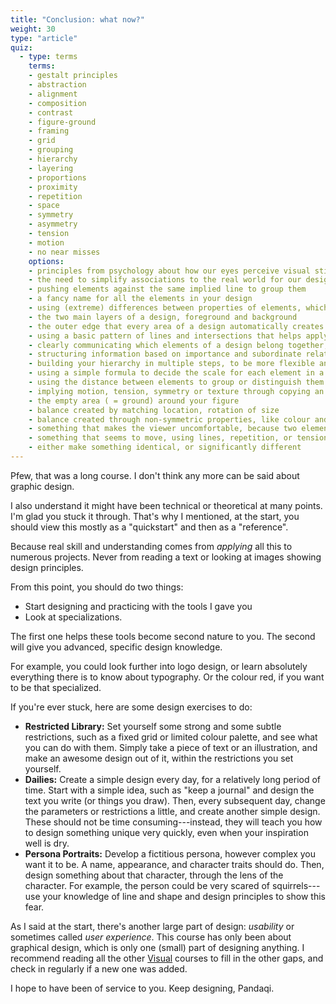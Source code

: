 ```yaml
---
title: "Conclusion: what now?"
weight: 30
type: "article"
quiz:
  - type: terms
    terms:
    - gestalt principles
    - abstraction
    - alignment
    - composition
    - contrast
    - figure-ground
    - framing
    - grid
    - grouping
    - hierarchy
    - layering
    - proportions
    - proximity
    - repetition
    - space
    - symmetry
    - asymmetry
    - tension
    - motion
    - no near misses
    options:
    - principles from psychology about how our eyes perceive visual stimuli
    - the need to simplify associations to the real world for our designs
    - pushing elements against the same implied line to group them
    - a fancy name for all the elements in your design
    - using (extreme) differences between properties of elements, which our eye loves
    - the two main layers of a design, foreground and background
    - the outer edge that every area of a design automatically creates
    - using a basic pattern of lines and intersections that helps apply all other (gestalt) principles
    - clearly communicating which elements of a design belong together, and which don't
    - structuring information based on importance and subordinate relations
    - building your hierarchy in multiple steps, to be more flexible and structured, or blend shapes
    - using a simple formula to decide the scale for each element in a design
    - using the distance between elements to group or distinguish them
    - implying motion, tension, symmetry or texture through copying an element and moving it
    - the empty area ( = ground) around your figure
    - balance created by matching location, rotation of size
    - balance created through non-symmetric properties, like colour and number
    - something that makes the viewer uncomfortable, because two elements pull equally on each other
    - something that seems to move, using lines, repetition, or tension that resolves itself
    - either make something identical, or significantly different
---
```


Pfew, that was a long course. I don't think any more can be said about graphic design. 

I also understand it might have been technical or theoretical at many points. I'm glad you stuck it through. That's why I mentioned, at the start, you should view this mostly as a "quickstart" and then as a "reference".

Because real skill and understanding comes from _applying_ all this to numerous projects. Never from reading a text or looking at images showing design principles.

From this point, you should do two things:

* Start designing and practicing with the tools I gave you
* Look at specializations. 

The first one helps these tools become second nature to you. The second will give you advanced, specific design knowledge. 

For example, you could look further into logo design, or learn absolutely everything there is to know about typography. Or the colour red, if you want to be that specialized.

If you're ever stuck, here are some design exercises to do:

-   **Restricted Library:** Set yourself some strong and some subtle restrictions, such as a fixed grid or limited colour palette, and see what you can do with them. Simply take a piece of text or an illustration, and make an awesome design out of it, within the restrictions you set yourself.
-   **Dailies:** Create a simple design every day, for a relatively long period of time. Start with a simple idea, such as "keep a journal" and design the text you write (or things you draw). Then, every subsequent day, change the parameters or restrictions a little, and create another simple design. These should not be time consuming---instead, they will teach you how to design something unique very quickly, even when your inspiration well is dry.
-   **Persona Portraits:** Develop a fictitious persona, however complex you want it to be. A name, appearance, and character traits should do. Then, design something about that character, through the lens of the character. For example, the person could be very scared of squirrels---use your knowledge of line and shape and design principles to show this fear.

As I said at the start, there's another large part of design: *usability* or sometimes called *user experience*. This course has only been about graphical design, which is only one (small) part of designing anything. I recommend reading all the other [Visual](/tutorials/visual/) courses to fill in the other gaps, and check in regularly if a new one was added.

I hope to have been of service to you. Keep designing, Pandaqi.